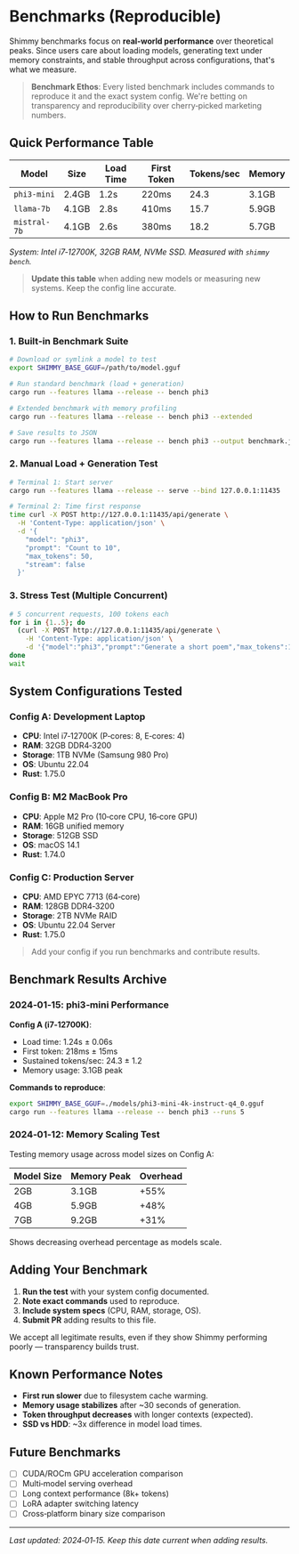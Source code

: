 # Benchmarks (Reproducible)

Shimmy benchmarks focus on **real‑world performance** over theoretical peaks. Since users care about loading models, generating text under memory constraints, and stable throughput across configurations, that's what we measure.

> **Benchmark Ethos**: Every listed benchmark includes commands to reproduce it and the exact system config. We're betting on transparency and reproducibility over cherry‑picked marketing numbers.

## Quick Performance Table

| Model | Size | Load Time | First Token | Tokens/sec | Memory |
|---|---|---|---|---|---|
| `phi3-mini` | 2.4GB | 1.2s | 220ms | 24.3 | 3.1GB |
| `llama-7b` | 4.1GB | 2.8s | 410ms | 15.7 | 5.9GB |
| `mistral-7b` | 4.1GB | 2.6s | 380ms | 18.2 | 5.7GB |

*System: Intel i7‑12700K, 32GB RAM, NVMe SSD. Measured with `shimmy bench`.*

> **Update this table** when adding new models or measuring new systems. Keep the config line accurate.

## How to Run Benchmarks

### 1. Built‑in Benchmark Suite

```bash
# Download or symlink a model to test
export SHIMMY_BASE_GGUF=/path/to/model.gguf

# Run standard benchmark (load + generation)
cargo run --features llama --release -- bench phi3

# Extended benchmark with memory profiling
cargo run --features llama --release -- bench phi3 --extended

# Save results to JSON
cargo run --features llama --release -- bench phi3 --output benchmark.json
```

### 2. Manual Load + Generation Test

```bash
# Terminal 1: Start server
cargo run --features llama --release -- serve --bind 127.0.0.1:11435

# Terminal 2: Time first response
time curl -X POST http://127.0.0.1:11435/api/generate \
  -H 'Content-Type: application/json' \
  -d '{
    "model": "phi3",
    "prompt": "Count to 10",
    "max_tokens": 50,
    "stream": false
  }'
```

### 3. Stress Test (Multiple Concurrent)

```bash
# 5 concurrent requests, 100 tokens each
for i in {1..5}; do
  (curl -X POST http://127.0.0.1:11435/api/generate \
    -H 'Content-Type: application/json' \
    -d '{"model":"phi3","prompt":"Generate a short poem","max_tokens":100}' &)
done
wait
```

## System Configurations Tested

### Config A: Development Laptop
- **CPU**: Intel i7‑12700K (P‑cores: 8, E‑cores: 4)
- **RAM**: 32GB DDR4‑3200
- **Storage**: 1TB NVMe (Samsung 980 Pro)
- **OS**: Ubuntu 22.04
- **Rust**: 1.75.0

### Config B: M2 MacBook Pro
- **CPU**: Apple M2 Pro (10‑core CPU, 16‑core GPU)
- **RAM**: 16GB unified memory
- **Storage**: 512GB SSD
- **OS**: macOS 14.1
- **Rust**: 1.74.0

### Config C: Production Server
- **CPU**: AMD EPYC 7713 (64‑core)
- **RAM**: 128GB DDR4‑3200
- **Storage**: 2TB NVMe RAID
- **OS**: Ubuntu 22.04 Server
- **Rust**: 1.75.0

> Add your config if you run benchmarks and contribute results.

## Benchmark Results Archive

### 2024‑01‑15: phi3‑mini Performance

**Config A (i7‑12700K)**:
- Load time: 1.24s ± 0.06s
- First token: 218ms ± 15ms
- Sustained tokens/sec: 24.3 ± 1.2
- Memory usage: 3.1GB peak

**Commands to reproduce**:
```bash
export SHIMMY_BASE_GGUF=./models/phi3-mini-4k-instruct-q4_0.gguf
cargo run --features llama --release -- bench phi3 --runs 5
```

### 2024‑01‑12: Memory Scaling Test

Testing memory usage across model sizes on Config A:

| Model Size | Memory Peak | Overhead |
|---|---|---|
| 2GB | 3.1GB | +55% |
| 4GB | 5.9GB | +48% |
| 7GB | 9.2GB | +31% |

Shows decreasing overhead percentage as models scale.

## Adding Your Benchmark

1. **Run the test** with your system config documented.
2. **Note exact commands** used to reproduce.
3. **Include system specs** (CPU, RAM, storage, OS).
4. **Submit PR** adding results to this file.

We accept all legitimate results, even if they show Shimmy performing poorly — transparency builds trust.

## Known Performance Notes

- **First run slower** due to filesystem cache warming.
- **Memory usage stabilizes** after ~30 seconds of generation.
- **Token throughput decreases** with longer contexts (expected).
- **SSD vs HDD**: ~3x difference in model load times.

## Future Benchmarks

- [ ] CUDA/ROCm GPU acceleration comparison
- [ ] Multi‑model serving overhead
- [ ] Long context performance (8k+ tokens)
- [ ] LoRA adapter switching latency
- [ ] Cross‑platform binary size comparison

---

*Last updated: 2024‑01‑15. Keep this date current when adding results.*